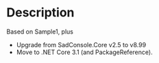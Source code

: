 # Description #

Based on Sample1, plus
- Upgrade from SadConsole.Core v2.5 to v8.99
- Move to .NET Core 3.1 (and PackageReference).
